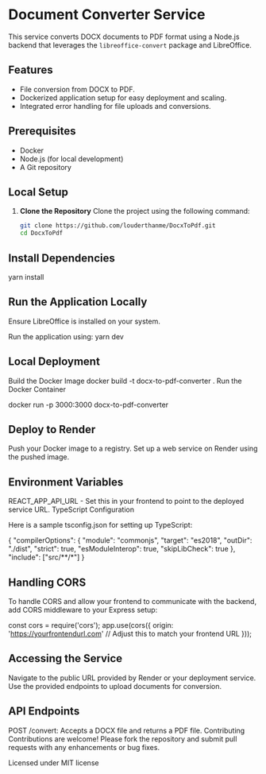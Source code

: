 # Document Converter Service

This service converts DOCX documents to PDF format using a Node.js backend that leverages the `libreoffice-convert` package and LibreOffice.

## Features

- File conversion from DOCX to PDF.
- Dockerized application setup for easy deployment and scaling.
- Integrated error handling for file uploads and conversions.

## Prerequisites

- Docker
- Node.js (for local development)
- A Git repository

## Local Setup

1. **Clone the Repository**
   Clone the project using the following command:
   ```bash
   git clone https://github.com/louderthanme/DocxToPdf.git
   cd DocxToPdf

## Install Dependencies
yarn install

## Run the Application Locally

Ensure LibreOffice is installed on your system.

Run the application using:
yarn dev


## Local Deployment

Build the Docker Image
docker build -t docx-to-pdf-converter .
Run the Docker Container

docker run -p 3000:3000 docx-to-pdf-converter

## Deploy to Render

Push your Docker image to a registry.
Set up a web service on Render using the pushed image.

## Environment Variables

REACT_APP_API_URL - Set this in your frontend to point to the deployed service URL.
TypeScript Configuration

Here is a sample tsconfig.json for setting up TypeScript:

{
  "compilerOptions": {
    "module": "commonjs",
    "target": "es2018",
    "outDir": "./dist",
    "strict": true,
    "esModuleInterop": true,
    "skipLibCheck": true
  },
  "include": ["src/**/*"]
}

## Handling CORS

To handle CORS and allow your frontend to communicate with the backend, add CORS middleware to your Express setup:

const cors = require('cors');
app.use(cors({
  origin: 'https://yourfrontendurl.com' // Adjust this to match your frontend URL
}));


## Accessing the Service

Navigate to the public URL provided by Render or your deployment service.
Use the provided endpoints to upload documents for conversion.

## API Endpoints
POST /convert: Accepts a DOCX file and returns a PDF file.
Contributing
Contributions are welcome! Please fork the repository and submit pull requests with any enhancements or bug fixes.

Licensed under MIT license
